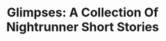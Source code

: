 ---
draft: false
slug: glimpses-a-collection-of-nightrunner-short-stories-e6646e80
title: 'Glimpses: A Collection Of Nightrunner Short Stories'
type: books
params:
  book_title: 'Glimpses: A Collection Of Nightrunner Short Stories'
  tags:
    - anthologies
    - fantasy
    - fiction
    - gay
    - high fantasy
    - lgbtq-plus
    - male-male romance
    - queer
    - romance
    - short stories
  cover: https://images-na.ssl-images-amazon.com/images/S/compressed.photo.goodreads.com/books/1387173663i/9368252.jpg
  editions count: '1'
  isbn: '9781453624913'
  goodreads_link: https://www.goodreads.com/book/show/9368252-glimpses
  authors:
    - Lynn Flewelling
  publication_year: '2010'
  publishers:
    - Createspace Independent Publishing Platform
  page_count: '130'
  short_book_description: Lynn Flewelling's Glimpses explores "lost" moments from her popular Nightrunner Series, events alluded to or passed over - Alec's parents and childhood, Seregil's early liaisons in Skala, Seregil...
  russian_translation_status: unknown
  series: Nightrunner
  languages:
    - Английский
  book_description: Lynn Flewelling's Glimpses explores "lost" moments from her popular Nightrunner Series, events alluded to or passed over - Alec's parents and childhood, Seregil's early liaisons in Skala, Seregil and Alec's first night as lovers, how Seregil and Micum Cavish met. Each story offers a new perspective on events readers have speculated about for years. For new readers, it offers an introduction to the characters Romantic Times calls "two of the most memorable heroes in fantasy." Professional and amateur art provided by Flewelling's fans accompany Glimpses' stories, as she honors the dedication and devotion her fans have given her over the years. "Glimpses is full of treasures like Lynn Flewelling's deceptively easy and addictive storytelling, her vivid and engaging characters, and the amazing and heartfelt illustrations. This book is a must have for fans of Lynn's Nightrunner books, and if you haven't started the series yet, then Glimpses will leave you eager to discover more about Seregil and Alec, their adventures and the unique and fantastical world that the pair inhabit." -Suzanne McLeod, Spellcrackers.com series "It's hard to imagine a lovelier gift to fans than this exquisite collection of gorgeously illustrated short stories. Flewelling indulges her loyal readers with these graceful glimpses 'between the lines' of the long-running and immensely popular Nightrunner series." -Josh Lanyon, Adrien English Mysteries and the Holmes &amp; Moriarity Mysteries "An unmissable short story collection from Flewelling. Set in the Nightrunner universe Glimpses captures Flewelling's characters at formative moments in their various timelines. Some of the stories fill in details that I've been waiting on for years..." -T. A. Moore, The Even Series "Glimpses is a terrific collection, lovingly illustrated, a gift to all of us who love the Nightrunners. This rocks." -Patricia Briggs, Mercy Thompson Series
  russian_audioversion: false
---